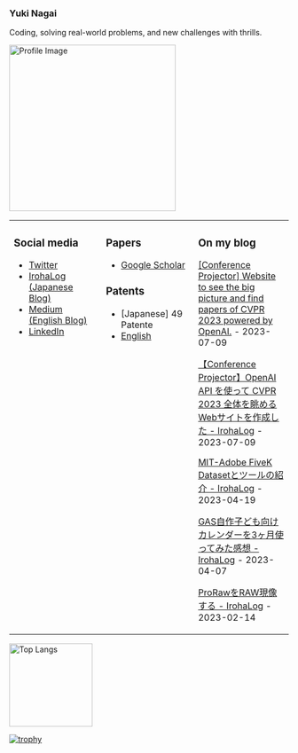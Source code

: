 ### Yuki Nagai 

Coding, solving real-world problems, and new challenges with thrills.

<img src="https://drive.google.com/uc?export=download&id=1L1HH7VHuDMxuGblKV3uwcYb1-tTxwqEE" alt="Profile Image" title="yuki nagai" width=300>

<table><tr><td valign="top" width="33%">
  
  ### Social media
  
- [Twitter](https://twitter.com/yuukicammy)
- [IrohaLog (Japanese Blog)](https://irohalog.hatenablog.com/)
- [Medium (English Blog)](https://medium.com/@ytra.mail)
- [LinkedIn](https://www.linkedin.com/in/yukinagai/)

</td><td valign="top" width="33%">

### Papers
- [Google Scholar](https://scholar.google.com/citations?hl=ja&pli=1&user=9XnbijYAAAAJ )

### Patents
- [Japanese] 49 Patente
- [English](https://patents.google.com/?inventor=Yuki+Nagai&assignee=KDDI )

</td><td valign="top" width="34%">
  
### On my blog
[[Conference Projector] Website to see the big picture and find papers of CVPR 2023 powered by OpenAI.](https://medium.com/@ytra.mail/conference-projector-website-to-see-the-big-picture-and-find-papers-powered-by-openai-12897526ac34) - 2023-07-09

[【Conference Projector】OpenAI API を使って CVPR 2023 全体を眺めるWebサイトを作成した - IrohaLog](https://irohalog.hatenablog.com/entry/2023/07/09/214323 ) - 2023-07-09

[MIT-Adobe FiveK Datasetとツールの紹介 - IrohaLog](https://irohalog.hatenablog.com/entry/2023/07/09/214323 ) - 2023-04-19

[GAS自作子ども向けカレンダーを3ヶ月使ってみた感想 - IrohaLog](https://irohalog.hatenablog.com/entry/2023/04/07/001811 ) - 2023-04-07

[ProRawをRAW現像する - IrohaLog](https://irohalog.hatenablog.com/entry/2023/02/14/happyvalentinesday ) - 2023-02-14

</td></tr></table>
  
<p align="left"> 
  <img alt="Top Langs" height="150px" src="https://github-readme-stats.vercel.app/api/top-langs/?username=yuukicammy&layout=compact&show_icons=true&theme=onedark" />
  <!--<img alt="github stats" height="150px" src="https://github-readme-stats.vercel.app/api?username=yuukicammy&theme=onedark&show_icons=ture" />-->
</p>

[![trophy](https://github-profile-trophy.vercel.app/?username=yuukicammy&theme=onedark)](https://github.com/ryo-ma/github-profile-trophy)

<!--
**yuukicammy/yuukicammy** is a ✨ _special_ ✨ repository because its `README.md` (this file) appears on your GitHub profile.

Here are some ideas to get you started:

- 🔭 I’m currently working on ...
- 🌱 I’m currently learning ...
- 👯 I’m looking to collaborate on ...
- 🤔 I’m looking for help with ...
- 💬 Ask me about ...
- 📫 How to reach me: ...
- 😄 Pronouns: ...
- ⚡ Fun fact: ...
-->
